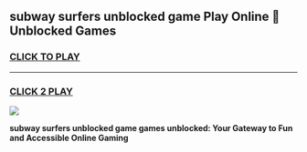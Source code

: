 
## subway surfers unblocked game Play Online 👋 Unblocked Games
<h3>
<a href="https://premium.freeplayer.one?title=subway_surfers_unblocked_game&ref=19F">CLICK TO PLAY</a></h3>
<hr>

<h3>
<a href="https://premium.freeplayer.one?title=subway_surfers_unblocked_game&ref=19F">CLICK 2 PLAY</a>
  
</h3>

<a href="https://premium.freeplayer.one?title=subway_surfers_unblocked_game&ref=19F"><img src="https://clearcache.store/games.png"></a>


**subway surfers unblocked game games unblocked: Your Gateway to Fun and Accessible Online Gaming**

